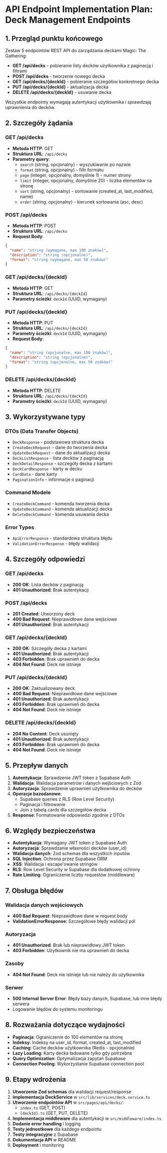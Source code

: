 # API Endpoint Implementation Plan: Deck Management Endpoints

## 1. Przegląd punktu końcowego

Zestaw 5 endpointów REST API do zarządzania deckami Magic: The Gathering:

- **GET /api/decks** - pobieranie listy decków użytkownika z paginacją i filtrami
- **POST /api/decks** - tworzenie nowego decka
- **GET /api/decks/{deckId}** - pobieranie szczegółów konkretnego decka
- **PUT /api/decks/{deckId}** - aktualizacja decka
- **DELETE /api/decks/{deckId}** - usuwanie decka

Wszystkie endpointy wymagają autentykacji użytkownika i sprawdzają uprawnienia do decków.

## 2. Szczegóły żądania

### GET /api/decks

- **Metoda HTTP**: GET
- **Struktura URL**: `/api/decks`
- **Parametry query**:
  - `search` (string, opcjonalny) - wyszukiwanie po nazwie
  - `format` (string, opcjonalny) - filtr formatu
  - `page` (integer, opcjonalny, domyślnie 1) - numer strony
  - `limit` (integer, opcjonalny, domyślnie 20) - liczba elementów na stronę
  - `sort` (string, opcjonalny) - sortowanie (created_at, last_modified, name)
  - `order` (string, opcjonalny) - kierunek sortowania (asc, desc)

### POST /api/decks

- **Metoda HTTP**: POST
- **Struktura URL**: `/api/decks`
- **Request Body**:

```json
{
  "name": "string (wymagane, max 100 znaków)",
  "description": "string (opcjonalne)",
  "format": "string (wymagane, max 50 znaków)"
}
```

### GET /api/decks/{deckId}

- **Metoda HTTP**: GET
- **Struktura URL**: `/api/decks/{deckId}`
- **Parametry ścieżki**: `deckId` (UUID, wymagany)

### PUT /api/decks/{deckId}

- **Metoda HTTP**: PUT
- **Struktura URL**: `/api/decks/{deckId}`
- **Parametry ścieżki**: `deckId` (UUID, wymagany)
- **Request Body**:

```json
{
  "name": "string (opcjonalne, max 100 znaków)",
  "description": "string (opcjonalne)",
  "format": "string (opcjonalne, max 50 znaków)"
}
```

### DELETE /api/decks/{deckId}

- **Metoda HTTP**: DELETE
- **Struktura URL**: `/api/decks/{deckId}`
- **Parametry ścieżki**: `deckId` (UUID, wymagany)

## 3. Wykorzystywane typy

### DTOs (Data Transfer Objects)

- `DeckResponse` - podstawowa struktura decka
- `CreateDeckRequest` - dane do tworzenia decka
- `UpdateDeckRequest` - dane do aktualizacji decka
- `DeckListResponse` - lista decków z paginacją
- `DeckDetailResponse` - szczegóły decka z kartami
- `DeckCardResponse` - karty w decku
- `CardData` - dane karty
- `PaginationInfo` - informacje o paginacji

### Command Modele

- `CreateDeckCommand` - komenda tworzenia decka
- `UpdateDeckCommand` - komenda aktualizacji decka
- `DeleteDeckCommand` - komenda usuwania decka

### Error Types

- `ApiErrorResponse` - standardowa struktura błędu
- `ValidationErrorResponse` - błędy walidacji

## 4. Szczegóły odpowiedzi

### GET /api/decks

- **200 OK**: Lista decków z paginacją
- **401 Unauthorized**: Brak autentykacji

### POST /api/decks

- **201 Created**: Utworzony deck
- **400 Bad Request**: Nieprawidłowe dane wejściowe
- **401 Unauthorized**: Brak autentykacji

### GET /api/decks/{deckId}

- **200 OK**: Szczegóły decka z kartami
- **401 Unauthorized**: Brak autentykacji
- **403 Forbidden**: Brak uprawnień do decka
- **404 Not Found**: Deck nie istnieje

### PUT /api/decks/{deckId}

- **200 OK**: Zaktualizowany deck
- **400 Bad Request**: Nieprawidłowe dane wejściowe
- **401 Unauthorized**: Brak autentykacji
- **403 Forbidden**: Brak uprawnień do decka
- **404 Not Found**: Deck nie istnieje

### DELETE /api/decks/{deckId}

- **204 No Content**: Deck usunięty
- **401 Unauthorized**: Brak autentykacji
- **403 Forbidden**: Brak uprawnień do decka
- **404 Not Found**: Deck nie istnieje

## 5. Przepływ danych

1. **Autentykacja**: Sprawdzenie JWT token z Supabase Auth
2. **Walidacja**: Walidacja parametrów i danych wejściowych z Zod
3. **Autoryzacja**: Sprawdzenie uprawnień użytkownika do decków
4. **Operacje bazodanowe**:
   - Supabase queries z RLS (Row Level Security)
   - Paginacja i filtrowanie
   - Join z tabelą cards dla szczegółów decka
5. **Response**: Formatowanie odpowiedzi zgodnie z DTOs

## 6. Względy bezpieczeństwa

- **Autentykacja**: Wymagany JWT token z Supabase Auth
- **Autoryzacja**: Sprawdzanie własności decków (user_id)
- **Walidacja danych**: Zod schemas dla wszystkich inputów
- **SQL Injection**: Ochrona przez Supabase ORM
- **XSS**: Walidacja i escape'owanie stringów
- **RLS**: Row Level Security w Supabase dla dodatkowej ochrony
- **Rate Limiting**: Ograniczenie liczby requestów (middleware)

## 7. Obsługa błędów

### Walidacja danych wejściowych

- **400 Bad Request**: Nieprawidłowe dane w request body
- **ValidationErrorResponse**: Szczegółowe błędy walidacji pól

### Autoryzacja

- **401 Unauthorized**: Brak lub nieprawidłowy JWT token
- **403 Forbidden**: Użytkownik nie ma uprawnień do decka

### Zasoby

- **404 Not Found**: Deck nie istnieje lub nie należy do użytkownika

### Serwer

- **500 Internal Server Error**: Błędy bazy danych, Supabase, lub inne błędy serwera
- Logowanie błędów do systemu monitoringu

## 8. Rozważania dotyczące wydajności

- **Paginacja**: Ograniczenie do 100 elementów na stronę
- **Indeksy**: Indeksy na user_id, format, created_at, last_modified
- **Caching**: Cache decków użytkownika (Redis - opcjonalnie)
- **Lazy Loading**: Karty decka ładowane tylko gdy potrzebne
- **Query Optimization**: Optymalizacja zapytań Supabase
- **Connection Pooling**: Wykorzystanie Supabase connection pool

## 9. Etapy wdrożenia

1. **Utworzenie Zod schemas** dla walidacji request/response
2. **Implementacja DeckService** w `src/lib/services/deck.service.ts`
3. **Utworzenie endpointów API** w `src/pages/api/decks/`:
   - `index.ts` (GET, POST)
   - `[deckId].ts` (GET, PUT, DELETE)
4. **Implementacja middleware** dla autentykacji w `src/middleware/index.ts`
5. **Dodanie error handling** i logging
6. **Testy jednostkowe** dla każdego endpointu
7. **Testy integracyjne** z Supabase
8. **Dokumentacja API** w README
9. **Deployment** i monitoring
